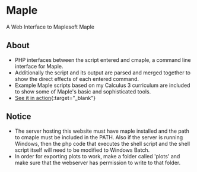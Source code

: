 # Maple
A Web Interface to Maplesoft Maple

## About
* PHP interfaces between the script entered and cmaple, a command line interface for Maple.
* Additionally the script and its output are parsed and merged together to show the direct effects of each entered command.
* Example Maple scripts based on my Calculus 3 curriculum are included to show some of Maple's basic and sophisticated tools.
* [See it in action](https://pavandayal.com/maple/){:target="_blank"}

## Notice
* The server hosting this website must have maple installed and the path to cmaple must be included in the PATH. Also if the server is running Windows, then the php code that executes the shell script and the shell script itself will need to be modified to Windows Batch.
* In order for exporting plots to work, make a folder called 'plots' and make sure that the webserver has permission to write to that folder.
